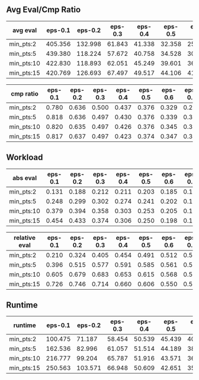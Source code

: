 ## Avg Eval/Cmp Ratio

avg eval | eps-0.1 | eps-0.2 | eps-0.3 | eps-0.4 | eps-0.5 | eps-0.6 | eps-0.7 | eps-0.8 | eps-0.9
--- | --- | --- | --- | --- | --- | --- | --- | --- | ---
min_pts:2 | 405.356 | 132.998 | 61.843 | 41.338 | 32.358 | 25.630 | 24.219 | 21.227 | 23.029
min_pts:5 | 439.380 | 118.224 | 57.672 | 40.758 | 34.528 | 30.383 | 31.707 | 30.569 | 36.098
min_pts:10 | 422.830 | 118.893 | 62.051 | 45.249 | 39.601 | 36.760 | 39.906 | 41.288 | 50.595
min_pts:15 | 420.769 | 126.693 | 67.497 | 49.517 | 44.106 | 41.965 | 46.580 | 49.794 | 61.811

cmp ratio | eps-0.1 | eps-0.2 | eps-0.3 | eps-0.4 | eps-0.5 | eps-0.6 | eps-0.7 | eps-0.8 | eps-0.9
--- | --- | --- | --- | --- | --- | --- | --- | --- | ---
min_pts:2 | 0.780 | 0.636 | 0.500 | 0.437 | 0.376 | 0.329 | 0.297 | 0.266 | 0.269
min_pts:5 | 0.818 | 0.636 | 0.497 | 0.430 | 0.376 | 0.339 | 0.317 | 0.302 | 0.322
min_pts:10 | 0.820 | 0.635 | 0.497 | 0.426 | 0.376 | 0.345 | 0.331 | 0.327 | 0.358
min_pts:15 | 0.817 | 0.637 | 0.497 | 0.423 | 0.374 | 0.347 | 0.338 | 0.339 | 0.374

## Workload

abs eval | eps-0.1 | eps-0.2 | eps-0.3 | eps-0.4 | eps-0.5 | eps-0.6 | eps-0.7 | eps-0.8 | eps-0.9
--- | --- | --- | --- | --- | --- | --- | --- | --- | ---
min_pts:2 | 0.131 | 0.188 | 0.212 | 0.211 | 0.203 | 0.185 | 0.160 | 0.124 | 0.085
min_pts:5 | 0.248 | 0.299 | 0.302 | 0.274 | 0.241 | 0.202 | 0.166 | 0.123 | 0.085
min_pts:10 | 0.379 | 0.394 | 0.358 | 0.303 | 0.253 | 0.205 | 0.163 | 0.120 | 0.084
min_pts:15 | 0.454 | 0.433 | 0.374 | 0.306 | 0.250 | 0.198 | 0.156 | 0.114 | 0.081

relative eval | eps-0.1 | eps-0.2 | eps-0.3 | eps-0.4 | eps-0.5 | eps-0.6 | eps-0.7 | eps-0.8 | eps-0.9
--- | --- | --- | --- | --- | --- | --- | --- | --- | ---
min_pts:2 | 0.210 | 0.324 | 0.405 | 0.454 | 0.491 | 0.512 | 0.521 | 0.506 | 0.458
min_pts:5 | 0.396 | 0.515 | 0.577 | 0.591 | 0.585 | 0.561 | 0.539 | 0.504 | 0.459
min_pts:10 | 0.605 | 0.679 | 0.683 | 0.653 | 0.615 | 0.568 | 0.530 | 0.490 | 0.453
min_pts:15 | 0.726 | 0.746 | 0.714 | 0.660 | 0.606 | 0.550 | 0.506 | 0.465 | 0.436

## Runtime

runtime | eps-0.1 | eps-0.2 | eps-0.3 | eps-0.4 | eps-0.5 | eps-0.6 | eps-0.7 | eps-0.8 | eps-0.9
--- | --- | --- | --- | --- | --- | --- | --- | --- | ---
min_pts:2 | 100.475 | 71.187 | 58.454 | 50.539 | 45.439 | 40.883 | 35.782 | 30.488 | 27.595
min_pts:5 | 162.536 | 82.996 | 61.057 | 51.514 | 44.189 | 38.064 | 33.777 | 29.218 | 24.505
min_pts:10 | 216.777 | 99.204 | 65.787 | 51.916 | 43.571 | 36.606 | 32.072 | 28.079 | 23.356
min_pts:15 | 250.563 | 103.571 | 66.948 | 50.609 | 42.651 | 35.613 | 31.143 | 27.307 | 22.984